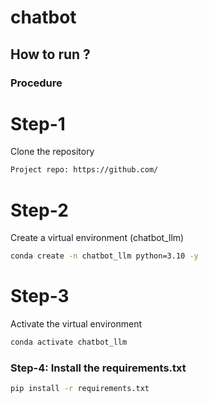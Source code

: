 # chatbot

## How to run ?
### Procedure

# Step-1
Clone the repository

```bash 
Project repo: https://github.com/
```
# Step-2
Create a virtual environment (chatbot_llm)
```bash
conda create -n chatbot_llm python=3.10 -y
```
# Step-3
Activate the virtual environment
```bash
conda activate chatbot_llm
```

### Step-4: Install the requirements.txt
```bash
pip install -r requirements.txt
```
